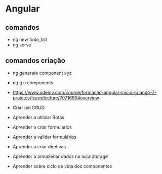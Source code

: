 # Angular
## comandos
* ng new todo_list
* ng serve

## comandos criação
* ng generate component xyz
* ng g c components

* https://www.udemy.com/course/formacao-angular-inicio-criando-7-projetos/learn/lecture/7071690#overview
* Criar um CRUD
* Aprender a utilizar Rotas
* Aprender a criar formulários
* Aprender a validar formulários
* Aprender a criar diretivas
* Aprender a armazenar dados no localStorage
* Aprender sobre ciclo de vida dos componentes